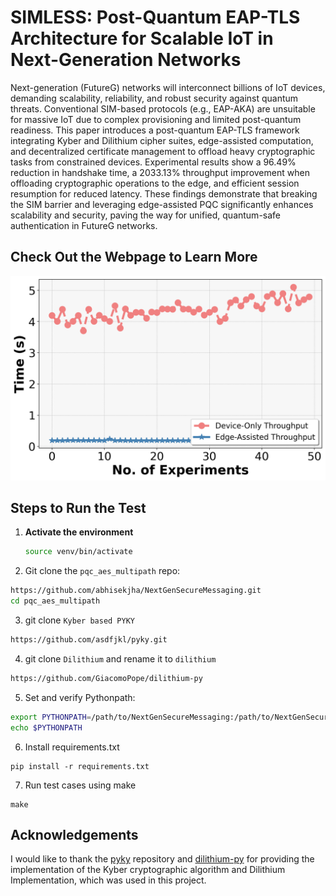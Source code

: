 # SIMLESS: Post-Quantum EAP-TLS Architecture for Scalable IoT in Next-Generation Networks

Next-generation (FutureG) networks will interconnect billions of IoT devices, demanding scalability, reliability, and robust security against quantum threats. Conventional SIM-based protocols (e.g., EAP-AKA) are unsuitable for massive IoT due to complex provisioning and limited post-quantum readiness. This paper introduces a post-quantum EAP-TLS framework integrating Kyber and Dilithium cipher suites, edge-assisted computation, and decentralized certificate management to offload heavy cryptographic tasks from constrained devices. Experimental results show a 96.49\% reduction in handshake time, a 2033.13\% throughput improvement when offloading cryptographic operations to the edge, and efficient session resumption for reduced latency. These findings demonstrate that breaking the SIM barrier and leveraging edge-assisted PQC significantly enhances scalability and security, paving the way for unified, quantum-safe authentication in FutureG networks.
## Check Out the Webpage to Learn More


![FutureG Network](images/no_of_experiments.png)

## Steps to Run the Test

1. **Activate the environment**
   ```bash
   source venv/bin/activate
   ```

2. Git clone the `pqc_aes_multipath` repo:
```bash
https://github.com/abhisekjha/NextGenSecureMessaging.git
cd pqc_aes_multipath
```

3. git clone `Kyber based PYKY`
```bash
https://github.com/asdfjkl/pyky.git
```

4. git clone `Dilithium` and rename it to `dilithium`
```bash
https://github.com/GiacomoPope/dilithium-py
```


5. Set and verify Pythonpath:
``` sh
export PYTHONPATH=/path/to/NextGenSecureMessaging:/path/to/NextGenSecureMessaging/pyky:/path/to/NextGenSecureMessaging/dilithium
echo $PYTHONPATH
```

6. Install requirements.txt
```
pip install -r requirements.txt
```
7. Run test cases using make
```
make
```

## Acknowledgements

I would like to thank the [pyky](https://github.com/asdfjkl/pyky) repository and [dilithium-py](https://github.com/GiacomoPope/dilithium-py) for providing the implementation of the Kyber cryptographic algorithm and Dilithium Implementation, which was used in this project.
